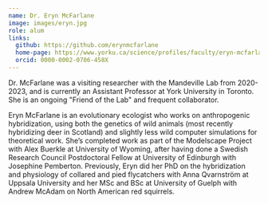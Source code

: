 ```yaml
---
name: Dr. Eryn McFarlane
image: images/eryn.jpg
role: alum
links:
  github: https://github.com/erynmcfarlane
  home-page: https://www.yorku.ca/science/profiles/faculty/eryn-mcfarlane/
  orcid: 0000-0002-0706-458X
---
```


Dr. McFarlane was a visiting researcher with the Mandeville Lab from 2020-2023, and is currently an Assistant Professor at York University in Toronto. She is an ongoing "Friend of the Lab" and frequent collaborator. 

Eryn McFarlane is an evolutionary ecologist who works on anthropogenic hybridization, using both the genetics of wild animals (most recently hybridizing deer in Scotland) and slightly less wild computer simulations for theoretical work. She’s completed work as part of the Modelscape Project with Alex Buerkle at University of Wyoming, after having done a Swedish Research Council Postdoctoral Fellow at University of Edinburgh with Josephine Pemberton. Previously, Eryn did her PhD on the hybridization and physiology of collared and pied flycatchers with Anna Qvarnström at Uppsala University and her MSc and BSc at University of Guelph with Andrew McAdam on North American red squirrels.
